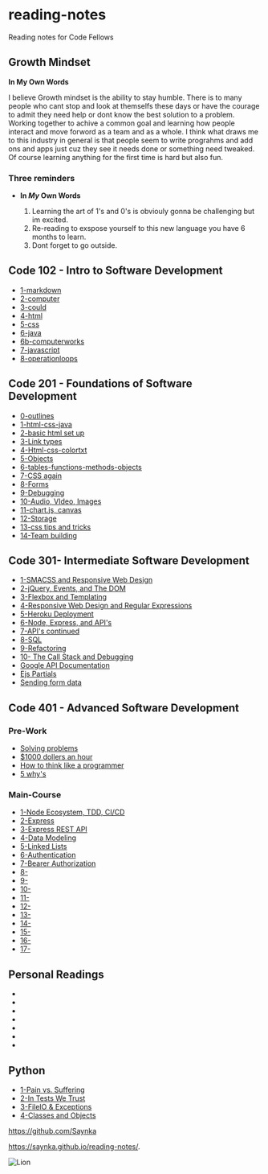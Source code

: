 # reading-notes

Reading notes for Code Fellows

## Growth Mindset

**In My Own Words**

I believe Growth mindset is the ability to stay humble. There is to many people who cant stop and look at themselfs these days or have the courage to admit they need help or dont know the best solution to a problem. Working together to achive a common goal and learning how people interact and move forword as a team and as a whole. I think what draws me to this industry in general is that people seem to write prograhms and add ons and apps just cuz they see it needs done or something need tweaked. Of course learning anything for the first time is hard but also fun.

### Three reminders

- **In _My_ Own Words**

  1. Learning the art of 1's and 0's is obviouly gonna be challenging but im excited.
  2. Re-reading to exspose yourself to this new language you have 6 months to learn.
  3. Dont forget to go outside.

## Code 102 - Intro to Software Development

- [1-markdown](102/1-markdown.md)
- [2-computer](102/2-computer.md)
- [3-could](102/3-computer.md)
- [4-html](102/4-html.md)
- [5-css](102/5-css.md)
- [6-java](102/6-java.md)
- [6b-computerworks](102/6b-computerworks.md)
- [7-javascript](102/7-javascript.md)
- [8-operationloops](102/8-operationloops.md)

## Code 201 - Foundations of Software Development

- [0-outlines](201/class-01.md)
- [1-html-css-java](201/class-02.md)
- [2-basic html set up](201/class-03.md)
- [3-Link types](201/class-04.md)
- [4-Html-css-colortxt](201/class-05.md)
- [5-Objects](201/class-06.md)
- [6-tables-functions-methods-objects](201/class-07.md)
- [7-CSS again](c201/lass-08.md)
- [8-Forms](201/class-09.md)
- [9-Debugging](201/class-10.md)
- [10-Audio, VIdeo, Images](201/class-11.md)
- [11-chart.js, canvas](201/class-12.md)
- [12-Storage](201/lass-13.md)
- [13-css tips and tricks](201/class-14.md)
- [14-Team building](201/class-15.md)

## Code 301- Intermediate Software Development

- [1-SMACSS and Responsive Web Design](301/read1.md)
- [2-jQuery, Events, and The DOM](301/read2.md)
- [3-Flexbox and Templating](301/read3.md)
- [4-Responsive Web Design and Regular Expressions](301/read4.md)
- [5-Heroku Deployment](301/read5.md)
- [6-Node, Express, and API's](301/read6.md)
- [7-API's continued](301/read7.md)
- [8-SQL](301/read8.md)
- [9-Refactoring](301/read9.md)
- [10- The Call Stack and Debugging](301/read10.md)
- [Google API Documentation](301/read11.md)
- [Ejs Partials](301/read12.md)
- [Sending form data](301/read13.md)

## Code 401 - Advanced Software Development

### Pre-Work

- [Solving problems](javascript/preread1.md)
- [$1000 dollers an hour](javascript/preread2.md)
- [How to think like a programmer](javascript/preread3.md)
- [5 why's](javascript/preread4.md)

### Main-Course

- [1-Node Ecosystem, TDD, CI/CD](401/read1.md)
- [2-Express](401/read2.md)
- [3-Express REST API](401/read3.md)
- [4-Data Modeling](401/read4.md)
- [5-Linked Lists](401/read5.md)
- [6-Authentication](401/read6.md)
- [7-Bearer Authorization](401/read7.md)
- [8-](401/.md)
- [9-](401/.md)
- [10-](401/.md)
- [11-](401/.md)
- [12-](401/.md)
- [13-](401/.md)
- [14-](401/.md)
- [15-](401/.md)
- [16-](401/.md)
- [17-](401/.md)

## Personal Readings

- []()
- []()
- []()
- []()
- []()
- []()
- []()

## Python

- [1-Pain vs. Suffering](python/read1.md)
- [2-In Tests We Trust](python/read2.md)
- [3-FileIO & Exceptions](python/read3.md)
- [4-Classes and Objects](python/read4.md)

https://github.com/Saynka

https://saynka.github.io/reading-notes/.

![Lion](https://images-wixmp-ed30a86b8c4ca887773594c2.wixmp.com/f/c86c729a-2ae0-4bbb-b4cd-6454fd70771c/d93h9lf-a8a7b55e-8120-430e-8a02-01f45106b0bd.jpg?token=eyJ0eXAiOiJKV1QiLCJhbGciOiJIUzI1NiJ9.eyJzdWIiOiJ1cm46YXBwOiIsImlzcyI6InVybjphcHA6Iiwib2JqIjpbW3sicGF0aCI6IlwvZlwvYzg2YzcyOWEtMmFlMC00YmJiLWI0Y2QtNjQ1NGZkNzA3NzFjXC9kOTNoOWxmLWE4YTdiNTVlLTgxMjAtNDMwZS04YTAyLTAxZjQ1MTA2YjBiZC5qcGcifV1dLCJhdWQiOlsidXJuOnNlcnZpY2U6ZmlsZS5kb3dubG9hZCJdfQ.Pgau1Odib_gTM4tS06JD6edYZA_A112bI8rd-P6kW1w)
